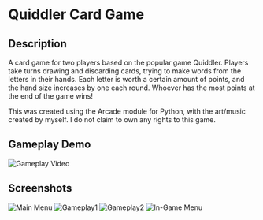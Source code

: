 # Quiddler Card Game

## Description

A card game for two players based on the popular game Quiddler. Players take turns drawing and discarding cards, trying
to make words from the letters in their hands. Each letter is worth a certain amount of points, and the hand size
increases by one each round. Whoever has the most points at the end of the game wins!

This was created using the Arcade module for Python, with the art/music created by myself.
I do not claim to own any rights to this game.

## Gameplay Demo
![Gameplay Video](/doc/Quiddler%202021-07-06%2017-27-01.gif)
## Screenshots
![Main Menu](https://imgur.com/pVIrn2M.jpg)
![Gameplay1](https://imgur.com/7Ra8Hse.jpg)
![Gameplay2](https://imgur.com/ncdH5no.jpg)
![In-Game Menu](https://imgur.com/1IUyozf.jpg)
